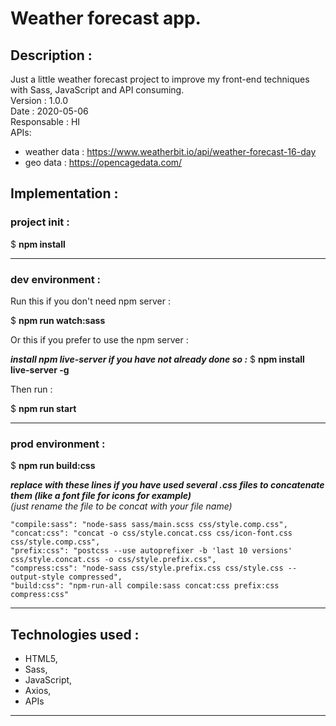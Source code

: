 # Weather forecast app.

## Description :

Just a little weather forecast project to improve my front-end techniques with Sass, JavaScript and API consuming.  
Version : 1.0.0  
Date : 2020-05-06  
Responsable : HI  
APIs:

- weather data : https://www.weatherbit.io/api/weather-forecast-16-day
- geo data : https://opencagedata.com/

## Implementation :

### project init :

$ **npm install**

---

### dev environment :

Run this if you don't need npm server :

$ **npm run watch:sass**

Or this if you prefer to use the npm server :

**_install npm live-server if you have not already done so :_**
$ **npm install live-server -g**

Then run :

$ **npm run start**

---

### prod environment :

$ **npm run build:css**

**_replace with these lines if you have used several .css files to concatenate them (like a font file for icons for example)_**  
_(just rename the file to be concat with your file name)_

`"compile:sass": "node-sass sass/main.scss css/style.comp.css",`  
`"concat:css": "concat -o css/style.concat.css css/icon-font.css css/style.comp.css",`  
`"prefix:css": "postcss --use autoprefixer -b 'last 10 versions' css/style.concat.css -o css/style.prefix.css",`  
`"compress:css": "node-sass css/style.prefix.css css/style.css --output-style compressed",`  
`"build:css": "npm-run-all compile:sass concat:css prefix:css compress:css"`

---

## Technologies used :

- HTML5,
- Sass,
- JavaScript,
- Axios,
- APIs

---
